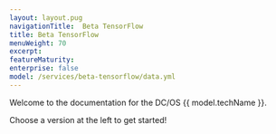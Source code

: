 ```yaml
---
layout: layout.pug
navigationTitle:  Beta TensorFlow
title: Beta TensorFlow
menuWeight: 70
excerpt:
featureMaturity:
enterprise: false
model: /services/beta-tensorflow/data.yml
---
```


Welcome to the documentation for the DC/OS {{ model.techName }}.

Choose a version at the left to get started!
